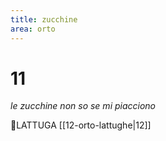 ```yaml
---
title: zucchine
area: orto
---
```

# 11
_le zucchine non so se mi piacciono_

👀LATTUGA [[12-orto-lattughe|12]]

